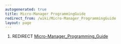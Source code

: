 ```yaml
---
autogenerated: true
title: Micro-Manager ProgrammingGuide
redirect_from: /wiki/Micro-Manager_ProgrammingGuide
layout: page
---
```


1.  REDIRECT
    [Micro-Manager\_Programming\_Guide](Micro-Manager_Programming_Guide)
